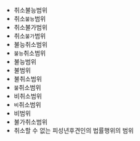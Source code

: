 - 취소불능범위
- 취소`불능`범위
- 취소불가범위
- 취소`불가`범위
- 불능취소범위
- `불능`취소범위
- 불능범위
- 불범위
- 불취소범위
- `불`취소범위
- 비취소범위
- `비`취소범위
- 비범위
- 불가취소범위
- 취소할 수 없는 피성년후견인의 법률행위의 범위

